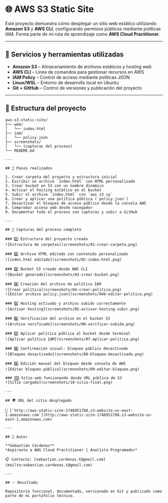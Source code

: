 # 🌐 AWS S3 Static Site

Este proyecto demuestra cómo desplegar un sitio web estático utilizando **Amazon S3** y **AWS CLI**, configurando permisos públicos mediante políticas IAM. Forma parte de mi ruta de aprendizaje como **AWS Cloud Practitioner**.

---

## 🔧 Servicios y herramientas utilizadas

- **Amazon S3** – Almacenamiento de archivos estáticos y hosting web
- **AWS CLI** – Línea de comandos para gestionar recursos en AWS
- **IAM Policy** – Control de acceso mediante políticas JSON
- **Linux/WSL** – Entorno de desarrollo local en Ubuntu
- **Git + GitHub** – Control de versiones y publicación del proyecto

---

## 📁 Estructura del proyecto

```plaintext
aws-s3-static-site/
├── web/
│   └── index.html
├── iam/
│   └── policy.json
├── screenshots/
│   └── (capturas del proceso)
└── README.md

---

## 🚀 Pasos realizados

1. Crear carpeta del proyecto y estructura inicial
2. Escribir un archivo `index.html` con HTML personalizado
3. Crear bucket en S3 con un nombre dinámico
4. Activar el hosting estático en el bucket
5. Subir el archivo `index.html` con `aws s3 cp`
6. Crear y aplicar una política pública (`policy.json`)
7. Desactivar el bloqueo de acceso público desde la consola AWS
8. Comprobar acceso web desde navegador
9. Documentar todo el proceso con capturas y subir a GitHub

---

## 📸 Capturas del proceso completo

### 1️⃣ Estructura del proyecto creada
![Estructura de carpetas](screenshots/01-crear-carpeta.png)

### 2️⃣ Archivo HTML editado con contenido personalizado
![index.html editado](screenshots/02-index-html.png)

### 3️⃣ Bucket S3 creado desde AWS CLI
![Bucket generado](screenshots/03-crear-bucket.png)

### 4️⃣ Creación del archivo de política IAM
![Crear política](screenshots/04-crear-politica.png)
![Editar archivo policy.json](screenshots/04b-editar-politica.png)

### 5️⃣ Hosting activado y archivo subido correctamente
![Activar hosting](screenshots/05-activar-hosting-subir.png)

### 6️⃣ Verificación del archivo en el bucket S3
![Archivo verificado](screenshots/06-verificar-subida.png)

### 7️⃣ Aplicar política pública al bucket desde terminal
![Aplicar política IAM](screenshots/07-aplicar-politica.png)

### 8️⃣ Confirmación visual: bloqueo público desactivado
![Bloqueo desactivado](screenshots/08-bloqueo-desactivado.png)

### 9️⃣ Edición manual del bloqueo desde consola de AWS
![Editar bloqueo público](screenshots/09-editar-bloqueo.png)

### 🔟 Sitio web funcionando desde URL pública de S3
![Sitio cargado](screenshots/10-sitio-final.png)

---

## 🌍 URL del sitio desplegado

🔗 [`http://aws-static-site-1746951788.s3-website-us-east-1.amazonaws.com`](http://aws-static-site-1746951788.s3-website-us-east-1.amazonaws.com)

---

## 👤 Autor

**Sebastián Cárdenas**  
*Aspirante a AWS Cloud Practitioner | Analista Programador*

📫 Contacto: [sebastian.cardenas.t@gmail.com](mailto:sebastian.cardenas.t@gmail.com)

---

## ✅ Resultado

Repositorio funcional, documentado, versionado en Git y publicado como parte de mi portafolio técnico.


